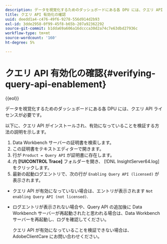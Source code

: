 ```yaml
---
description: データを視覚化するためのダッシュボードにある各 DPU には、クエリ API ライセンスが必要です。
title: クエリ API 有効化の確認
uuid: deedd1a4-c476-49f6-9278-556d914d2b93
exl-id: 3dde2958-0f99-45f8-b65b-207a92362292
source-git-commit: b1dda69a606a16dccca30d2a74c7e63dbd27936c
workflow-type: tm+mt
source-wordcount: '160'
ht-degree: 5%

---
```


# クエリ API 有効化の確認{#verifying-query-api-enablement}

{{eol}}

データを視覚化するためのダッシュボードにある各 DPU には、クエリ API ライセンスが必要です。

以下に、クエリ API がインストールされ、有効になっていることを検証する方法の説明を示します。

1. Data Workbench サーバーの証明書を検索します。
1. この証明書をテキストエディターで開きます。
1. 行が `Product = Query API` が証明書に存在します。
1. 内 **[!UICONTROL Trace]** フォルダーを開き、 [!DNL InsightServer64.log] をクリックします。
1. 最新の起動ログエントリで、次の行が `Enabling Query API (licensed)` が表示されます。

* クエリ API が有効になっていない場合は、エントリが表示されます `Not enabling Query API (not licensed)`.
* ログエントリが表示されない場合や、Query API の追加後に Data Workbench サーバーが再起動されたと思われる場合は、Data Workbench サーバーを再起動し、ログを確認してください。

   クエリ API が有効になっていることを検証できない場合は、AdobeClientCare にお問い合わせください。
